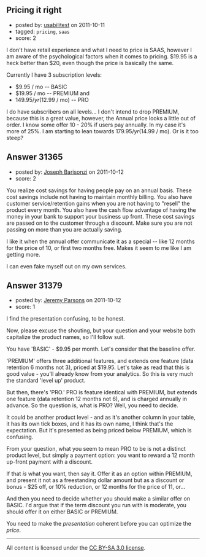 ## Pricing it right

- posted by: [usabilitest](https://stackexchange.com/users/-1/3024-usabilitest) on 2011-10-11
- tagged: `pricing`, `saas`
- score: 2

I don't have retail experience and what I need to price is SAAS, however I am aware of the psychological factors when it comes to pricing. $19.95 is a heck better than $20, even though the price is basically the same. 

Currently I have 3 subscription levels:

 - $9.95 / mo -- BASIC 
 - $19.95 / mo -- PREMIUM and  
 - $149.95 / yr ($12.99 / mo) -- PRO

I do have subscribers on all levels... I don't intend to drop PREMIUM, because this is a great value, however, the Annual price looks a little out of order. I know some offer 10 - 20% if users pay annually. In my case it's more of 25%. I am starting to lean towards $179.95 / yr ($14.99 / mo). Or is it too steep?




## Answer 31365

- posted by: [Joseph Barisonzi](https://stackexchange.com/users/-1/8791-joseph-barisonzi) on 2011-10-12
- score: 2

You realize cost savings for having people pay on an annual basis. These cost savings include not having to maintain monthly billing. You also have customer service/retention gains when you are not having to "resell" the product every month. You also have the cash flow advantage of having the money in your bank to support your business up front. These cost savings are passed on to the customer through a discount. Make sure you are not passing on more than you are actually saving. 

I like it when the annual offer communicate it as a special -- like 12 months for the price of 10, or first two months free. Makes it seem to me like I am getting more.

I can even fake myself out on my own services.   



## Answer 31379

- posted by: [Jeremy Parsons](https://stackexchange.com/users/-1/4291-jeremy-parsons) on 2011-10-12
- score: 1

I find the presentation confusing, to be honest. 

Now, please excuse the shouting, but your question and your website both capitalize the product names, so I'll follow suit.

You have 'BASIC' - $9.95 per month. Let's consider that the baseline offer.

'PREMIUM' offers three additional features, and extends one feature (data retention 6 months not 3), priced at $19.95. Let's take as read that this is good value - you'll already know from your analytics. So this is very much the standard 'level up' product.

But then, there's 'PRO.' PRO is feature identical with PREMIUM, but extends one feature (data retention 12 months not 6), and is charged annually in advance. So the question is, what is PRO? Well, you need to decide.

It could be another product level - and as it's another column in your table, it has its own tick boxes, and it has its own name, I think that's the expectation. But it's presented as being priced below PREMIUM, which is confusing.

From your question, what you seem to mean PRO to be is not a distinct product level, but simply a payment option: you want to reward a 12 month up-front payment with a discount.

If that *is* what you want, then say it. Offer it as an option within PREMIUM, and present it not as a freestanding dollar amount but as a discount or bonus - $25 off, or 10% reduction, or 12 months for the price of 11, or... 

And then you need to decide whether you should make a similar offer on BASIC. I'd argue that if the term discount you run with is moderate, you should offer it on either BASIC or PREMIUM. 

You need to make the *presentation* coherent before you can optimize the *price*.



---

All content is licensed under the [CC BY-SA 3.0 license](https://creativecommons.org/licenses/by-sa/3.0/).
